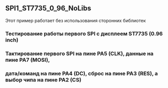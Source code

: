 
## SPI1_ST7735_0_96_NoLibs
Этот пример работает без использования сторонних библиотек

### Тестирование работы первого SPI с дисплеем ST7735 (0.96 inch)

### Тактирование первого SPI на пине PA5 (CLK), данные на пине PA7 (MOSI),

### дата/команд на пине PA4 (DC), сброс на пине PA3 (RES), а выбор чипа на пине PA2 (CS)
